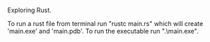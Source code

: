Exploring Rust.

To run a rust file from terminal run "rustc main.rs" which will create 'main.exe' and 'main.pdb'. To run the executable run ".\main.exe".
